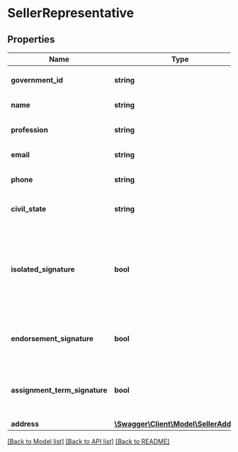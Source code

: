 # SellerRepresentative

## Properties
Name | Type | Description | Notes
------------ | ------------- | ------------- | -------------
**government_id** | **string** | CPF/CNPJ of the seller representative | [optional] 
**name** | **string** | Name of the representative | [optional] 
**profession** | **string** | The profession of the representative | [optional] 
**email** | **string** | Email of the representative | [optional] 
**phone** | **string** | Phone of the representative with DDD | [optional] 
**civil_state** | **string** | Civil State of the representative | [optional] 
**isolated_signature** | **bool** | The representative has the right to approve the document with only their signature, even if there are more representatives | [optional] 
**endorsement_signature** | **bool** | The representative has the right to sign an endorsement | [optional] 
**assignment_term_signature** | **bool** | The representative has the right to sign an assignment term | [optional] 
**address** | [**\Swagger\Client\Model\SellerAddress**](SellerAddress.md) |  | [optional] 

[[Back to Model list]](../../README.md#documentation-for-models) [[Back to API list]](../../README.md#documentation-for-api-endpoints) [[Back to README]](../../README.md)

